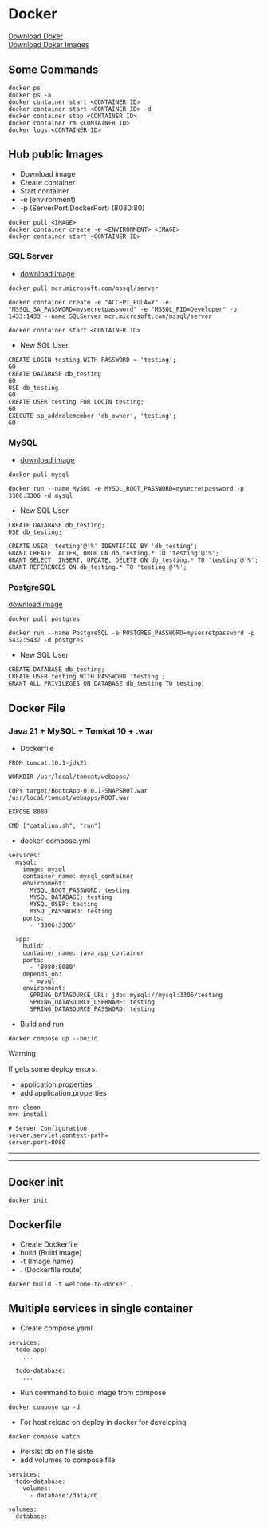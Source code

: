 # Docker

[Download Doker](https://docs.docker.com/) <br>
[Download Doker Images](https://hub.docker.com/)

## Some Commands
```
docker ps
docker ps -a
docker container start <CONTAINER ID>
docker container start <CONTAINER ID> -d
docker container stop <CONTAINER ID>
docker container rm <CONTAINER ID>
docker logs <CONTAINER ID>
```

## Hub public Images
* Download image
* Create container
* Start container
* -e (environment)
* -p (ServerPort:DockerPort) (8080:80)
```
docker pull <IMAGE>
docker container create -e <ENVIRONMENT> <IMAGE>
docker container start <CONTAINER ID>
```

### SQL Server
* [download image](https://hub.docker.com/r/microsoft/mssql-server)
```
docker pull mcr.microsoft.com/mssql/server 

docker container create -e "ACCEPT_EULA=Y" -e "MSSQL_SA_PASSWORD=mysecretpassword" -e "MSSQL_PID=Developer" -p 1433:1433 --name SQLServer mcr.microsoft.com/mssql/server

docker container start <CONTAINER ID>
```
* New SQL User
```
CREATE LOGIN testing WITH PASSWORD = 'testing';
GO
CREATE DATABASE db_testing
GO
USE db_testing
GO
CREATE USER testing FOR LOGIN testing;
GO
EXECUTE sp_addrolemember 'db_owner', 'testing';
GO
```

### MySQL
* [download image](https://hub.docker.com/_/mysql)
```
docker pull mysql

docker run --name MySQL -e MYSQL_ROOT_PASSWORD=mysecretpassword -p 3306:3306 -d mysql
```
* New SQL User
```
CREATE DATABASE db_testing;
USE db_testing;

CREATE USER 'testing'@'%' IDENTIFIED BY 'db_testing';
GRANT CREATE, ALTER, DROP ON db_testing.* TO 'testing'@'%';
GRANT SELECT, INSERT, UPDATE, DELETE ON db_testing.* TO 'testing'@'%';
GRANT REFERENCES ON db_testing.* TO 'testing'@'%';
```

### PostgreSQL
[download image](https://hub.docker.com/_/postgres)
```
docker pull postgres

docker run --name PostgreSQL -e POSTGRES_PASSWORD=mysecretpassword -p 5432:5432 -d postgres
```
* New SQL User
```
CREATE DATABASE db_testing;
CREATE USER testing WITH PASSWORD 'testing';
GRANT ALL PRIVILEGES ON DATABASE db_testing TO testing;
```

## Docker File

### Java 21 + MySQL + Tomkat 10 + .war
* Dockerfile
```
FROM tomcat:10.1-jdk21

WORKDIR /usr/local/tomcat/webapps/

COPY target/BootcApp-0.0.1-SNAPSHOT.war /usr/local/tomcat/webapps/ROOT.war

EXPOSE 8080

CMD ["catalina.sh", "run"]
```
* docker-compose.yml
```
services:
  mysql:
    image: mysql
    container_name: mysql_container
    environment:
      MYSQL_ROOT_PASSWORD: testing
      MYSQL_DATABASE: testing
      MYSQL_USER: testing
      MYSQL_PASSWORD: testing
    ports:
      - '3306:3306'

  app:
    build: .
    container_name: java_app_container
    ports:
      - '8080:8080'
    depends_on:
      - mysql
    environment:
      SPRING_DATASOURCE_URL: jdbc:mysql://mysql:3306/testing
      SPRING_DATASOURCE_USERNAME: testing
      SPRING_DATASOURCE_PASSWORD: testing
```

* Build and run
```
docker compose up --build
```

> [!WARNING]  
> If gets some deploy errors.

* application.properties 
* add application.properties
```
mvn clean
mvn install

# Server Configuration
server.servlet.context-path=
server.port=8080
```



<hr>
<hr>

## Docker init
```
docker init
```

## Dockerfile
* Create Dockerfile
* build (Build image) 
* -t (Image name)
* . (Dockerfile route)
```
docker build -t welcome-to-docker .
```

## Multiple services in single container
* Create compose.yaml
```
services:
  todo-app:
    ...

  todo-database:
    ...
```
* Run command to build image from compose
```
docker compose up -d
```
* For host reload on deploy in docker for developing
```
docker compose watch
```
* Persist db on file siste
* add volumes to compose file
```
services:
  todo-database:
    volumes: 
      - database:/data/db

volumes:
  database:
```
